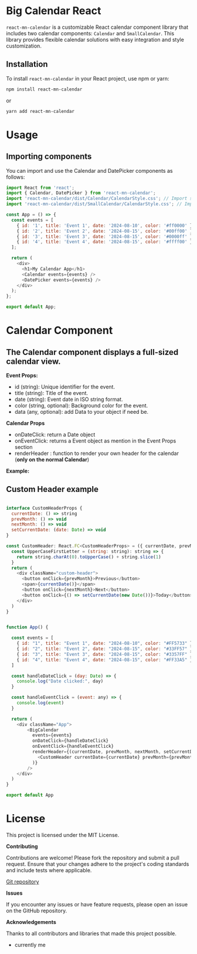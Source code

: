 # Big Calendar React

`react-mn-calendar` is a customizable React calendar component library that includes two calendar components: `Calendar` and `SmallCalendar`. This library provides flexible calendar solutions with easy integration and style customization.

## Installation

To install `react-mn-calendar` in your React project, use npm or yarn:

```bash
npm install react-mn-calendar
```

or

```bash
yarn add react-mn-calendar
```

# Usage

## Importing components

You can import and use the Calendar and DatePicker components as follows:

```js
import React from 'react';
import { Calendar, DatePicker } from 'react-mn-calendar';
import 'react-mn-calendar/dist/Calendar/CalendarStyle.css'; // Import styles for Calendar
import 'react-mn-calendar/dist/SmallCalendar/CalendarStyle.css'; // Import styles for SmallCalendar

const App = () => {
  const events = [
    { id: '1', title: 'Event 1', date: '2024-08-10', color: '#ff0000' },
    { id: '2', title: 'Event 2', date: '2024-08-15', color: '#00ff00' },
    { id: '3', title: 'Event 3', date: '2024-08-15', color: '#0000ff' },
    { id: '4', title: 'Event 4', date: '2024-08-15', color: '#ffff00' }
  ];

  return (
    <div>
      <h1>My Calendar App</h1>
      <Calendar events={events} />
      <DatePicker events={events} />
    </div>
  );
};

export default App;

```

# Calendar Component

## The Calendar component displays a full-sized calendar view.

**Event Props:**
  - id (string): Unique identifier for the event.
  - title (string): Title of the event.
  - date (string): Event date in ISO string format.
  - color (string, optional): Background color for the event.
  - data (any, optional): add Data to your object if need be.


**Calendar Props**
 - onDateClick: return a Date object
 - onEventClick: returns a Event object as mention in the Event Props section
 - renderHeader : function to render your own header for the calendar (**only on the normal Calendar**)


**Example:**
## Custom Header example
```js

interface CustomHeaderProps {
  currentDate: () => string
  prevMonth: () => void
  nextMonth: () => void
  setCurrentDate: (date: Date) => void
}

const CustomHeader: React.FC<CustomHeaderProps> = ({ currentDate, prevMonth, nextMonth, setCurrentDate }) => {
  const UpperCaseFirstLetter = (string: string): string => {
    return string.charAt(0).toUpperCase() + string.slice(1)
  }
  return (
    <div className="custom-header">
      <button onClick={prevMonth}>Previous</button>
      <span>{currentDate()}</span>
      <button onClick={nextMonth}>Next</button>
      <button onClick={() => setCurrentDate(new Date())}>Today</button>
    </div>
  )
}


function App() {

  const events = [
    { id: "1", title: "Event 1", date: "2024-08-10", color: "#FF5733" }, // Example: red-orange
    { id: "2", title: "Event 2", date: "2024-08-15", color: "#33FF57" }, // Example: green
    { id: "3", title: "Event 3", date: "2024-08-15", color: "#3357FF" }, // Example: blue
    { id: "4", title: "Event 4", date: "2024-08-15", color: "#FF33A5" }, // Example: pink
  ]

  const handleDateClick = (day: Date) => {
    console.log("Date clicked:", day)
  }

  const handleEventClick = (event: any) => {
    console.log(event)
  }

  return (
    <div className="App">
        <BigCalendar
          events={events}
          onDateClick={handleDateClick}
          onEventClick={handleEventClick}
          renderHeader={(currentDate, prevMonth, nextMonth, setCurrentDate) => (
            <CustomHeader currentDate={currentDate} prevMonth={prevMonth} nextMonth={nextMonth} setCurrentDate={setCurrentDate} />
          )}
        />
    </div>
  )
}

export default App
```


# License

This project is licensed under the MIT License.

**Contributing**

Contributions are welcome! Please fork the repository and submit a pull request. Ensure that your changes adhere to the project's coding standards and include tests where applicable.

[Git repository](https://github.com/tuuguuwastaken/react-mn-calendar)

**Issues**

If you encounter any issues or have feature requests, please open an issue on the GitHub repository.

**Acknowledgements**

Thanks to all contributors and libraries that made this project possible.

- currently me